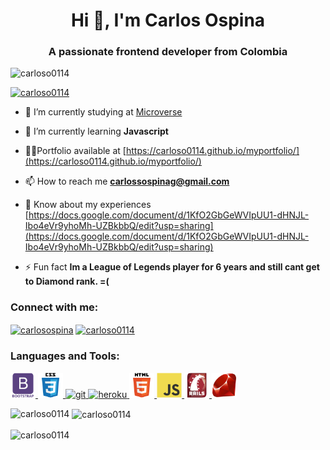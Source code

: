 <h1 align="center">Hi 👋, I'm Carlos Ospina</h1>
<h3 align="center">A passionate frontend developer from Colombia</h3>

<p align="left"> <img src="https://komarev.com/ghpvc/?username=carloso0114&label=Profile%20views&color=0e75b6&style=flat" alt="carloso0114" /> </p>

<p align="left"> <a href="https://github.com/ryo-ma/github-profile-trophy"><img src="https://github-profile-trophy.vercel.app/?username=carloso0114" alt="carloso0114" /></a> </p>

- 🔭 I’m currently studying at [Microverse](https://www.microverse.org/)

- 🌱 I’m currently learning **Javascript**

- 👨‍💻Portfolio available at [https://carloso0114.github.io/myportfolio/](https://carloso0114.github.io/myportfolio/)

- 📫 How to reach me **carlossospinag@gmail.com**

- 📄 Know about my experiences [https://docs.google.com/document/d/1KfO2GbGeWVIpUU1-dHNJL-Ibo4eVr9yhoMh-UZBkbbQ/edit?usp=sharing](https://docs.google.com/document/d/1KfO2GbGeWVIpUU1-dHNJL-Ibo4eVr9yhoMh-UZBkbbQ/edit?usp=sharing)

- ⚡ Fun fact **Im a League of Legends player for 6 years and still cant get to Diamond rank. =(**

<h3 align="left">Connect with me:</h3>
<p align="left">
<a href="https://linkedin.com/in/carlosospina" target="blank"><img align="center" src="https://raw.githubusercontent.com/rahuldkjain/github-profile-readme-generator/6253936f99716cd30c07055d5d10e9332af37171/src/images/icons/Social/linked-in-alt.svg" alt="carlosospina" height="30" width="40" /></a>
<a href="https://fb.com/carloso0114" target="blank"><img align="center" src="https://raw.githubusercontent.com/rahuldkjain/github-profile-readme-generator/neutral-icons/src/images/icons/Social/facebook.svg" alt="carloso0114" height="30" width="40" /></a>
</p>

<h3 align="left">Languages and Tools:</h3>
<p align="left"> <a href="https://getbootstrap.com" target="_blank"> <img src="https://raw.githubusercontent.com/devicons/devicon/master/icons/bootstrap/bootstrap-plain-wordmark.svg" alt="bootstrap" width="40" height="40"/> </a> <a href="https://www.w3schools.com/css/" target="_blank"> <img src="https://raw.githubusercontent.com/devicons/devicon/master/icons/css3/css3-original-wordmark.svg" alt="css3" width="40" height="40"/> </a> <a href="https://git-scm.com/" target="_blank"> <img src="https://www.vectorlogo.zone/logos/git-scm/git-scm-icon.svg" alt="git" width="40" height="40"/> </a> <a href="https://heroku.com" target="_blank"> <img src="https://www.vectorlogo.zone/logos/heroku/heroku-icon.svg" alt="heroku" width="40" height="40"/> </a> <a href="https://www.w3.org/html/" target="_blank"> <img src="https://raw.githubusercontent.com/devicons/devicon/master/icons/html5/html5-original-wordmark.svg" alt="html5" width="40" height="40"/> </a> <a href="https://developer.mozilla.org/en-US/docs/Web/JavaScript" target="_blank"> <img src="https://raw.githubusercontent.com/devicons/devicon/master/icons/javascript/javascript-original.svg" alt="javascript" width="40" height="40"/> </a> <a href="https://rubyonrails.org" target="_blank"> <img src="https://raw.githubusercontent.com/devicons/devicon/master/icons/rails/rails-original-wordmark.svg" alt="rails" width="40" height="40"/> </a> <a href="https://www.ruby-lang.org/en/" target="_blank"> <img src="https://raw.githubusercontent.com/devicons/devicon/master/icons/ruby/ruby-original.svg" alt="ruby" width="40" height="40"/> </a> </p>

<p><img align="left" src="https://github-readme-stats.vercel.app/api/top-langs?username=carloso0114&show_icons=true&locale=en&layout=compact" alt="carloso0114" /></p>

<p>&nbsp;<img align="center" src="https://github-readme-stats.vercel.app/api?username=carloso0114&show_icons=true&locale=en" alt="carloso0114" /></p>

<p><img align="center" src="https://github-readme-streak-stats.herokuapp.com/?user=carloso0114&" alt="carloso0114" /></p>

